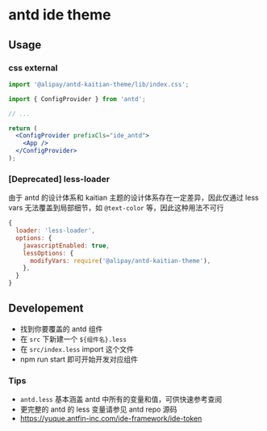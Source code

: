 # antd ide theme

## Usage

### css external

```js
import '@alipay/antd-kaitian-theme/lib/index.css';
```

```jsx
import { ConfigProvider } from 'antd';

// ...

return (
  <ConfigProvider prefixCls="ide_antd">
    <App />
  </ConfigProvider>
);
```

### [Deprecated] less-loader

由于 antd 的设计体系和 kaitian 主题的设计体系存在一定差异，因此仅通过 less vars 无法覆盖到局部细节，如 `@text-color` 等，因此这种用法不可行

```js
{
  loader: 'less-loader',
  options: {
    javascriptEnabled: true,
    lessOptions: {
      modifyVars: require('@alipay/antd-kaitian-theme'),
    },
  }
}
```

## Developement

- 找到你要覆盖的 antd 组件
- 在 `src` 下新建一个 `${组件名}.less`
- 在 `src/index.less` import 这个文件
- npm run start 即可开始开发对应组件

### Tips

- `antd.less` 基本涵盖 antd 中所有的变量和值，可供快速参考查阅
- 更完整的 antd 的 less 变量请参见 antd repo 源码
- https://yuque.antfin-inc.com/ide-framework/ide-token
